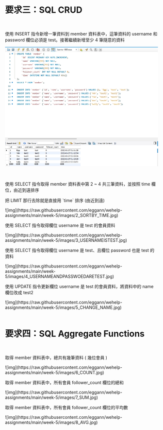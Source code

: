 <h1>要求三：SQL CRUD</h1>
<br/>
<p>使用 INSERT 指令新增一筆資料到 member 資料表中，這筆資料的 username 和password 欄位必須是 test。接著繼續新增至少 4 筆隨意的資料</p>

![img](https://raw.githubusercontent.com/eggann/wehelp-assignments/main/week-5/images/1_INSERT_DATA.jpg)

<br/>
<p>使用 SELECT 指令取得 member 資料表中第 2 ~ 4 共三筆資料，並按照 time 欄位，由近到遠排序</p>
<p style= color: red;>把 LIMIT 那行去除就是直接用 `time` 排序 (由近到遠)</p>
![img](https://raw.githubusercontent.com/eggann/wehelp-assignments/main/week-5/images/2_SORTBY_TIME.jpg)
<br/>
<p>使用 SELECT 指令取得欄位 username 是 test 的會員資料</p>
![img](https://raw.githubusercontent.com/eggann/wehelp-assignments/main/week-5/images/3_USERNAMEISTEST.jpg)
<br/>
<p>使用 SELECT 指令取得欄位 username 是 test、且欄位 password 也是 test 的資料</p>
![img](https://raw.githubusercontent.com/eggann/wehelp-assignments/main/week-5/images/4_USERNAMEANDPASSWOEDARETEST.jpg)
<br/>
<p>使用 UPDATE 指令更新欄位 username 是 test 的會員資料，將資料中的 name 欄位改成 test2</p>
![img](https://raw.githubusercontent.com/eggann/wehelp-assignments/main/week-5/images/5_CHANGE_NAME.jpg)
<br/>
<br/>
<h1>要求四：SQL Aggregate Functions</h1>
<br/>
<p>取得 member 資料表中，總共有幾筆資料 ( 幾位會員 )</p>
![img](https://raw.githubusercontent.com/eggann/wehelp-assignments/main/week-5/images/6_COUNT.jpg)
<br/>
<p>取得 member 資料表中，所有會員 follower_count 欄位的總和</p>
![img](https://raw.githubusercontent.com/eggann/wehelp-assignments/main/week-5/images/7_SUM.jpg)
<br/>
<p>取得 member 資料表中，所有會員 follower_count 欄位的平均數</p>
![img](https://raw.githubusercontent.com/eggann/wehelp-assignments/main/week-5/images/8_AVG.jpg)
